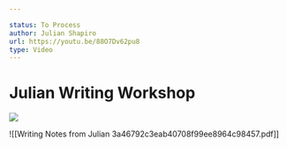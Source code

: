 ```yaml
---

status: To Process
author: Julian Shapiro
url: https://youtu.be/88O7Dv62pu8
type: Video
---
```

# Julian Writing Workshop
![](https://youtu.be/88O7Dv62pu8)

![[Writing Notes from Julian 3a46792c3eab40708f99ee8964c98457.pdf]]